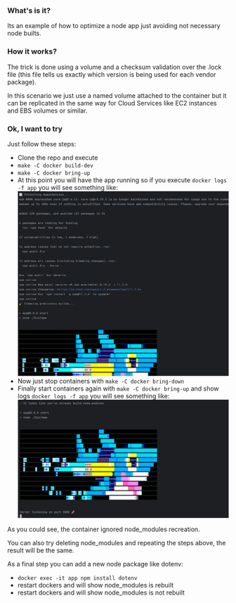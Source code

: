 ### What's is it?

Its an example of how to optimize a node app just avoiding not necessary node builts.



### How it works?

The trick is done using a volume and a checksum validation over the .lock file (this file tells us exactly which version is being used for each vendor package).

In this scenario we just use a named volume attached to the container but it can be replicated in the same way for Cloud Services like EC2 instances and EBS volumes or similar.



### Ok, I want to try

Just follow these steps:

- Clone the repo and execute
- `make -C docker build-dev`
- `make -C docker bring-up`
- At this point you will have the app running so if you execute `docker logs -f app` you will see something like:
  ![img.png](img.png)
- Now just stop containers with `make -C docker bring-down`
- Finally start containers again with `make -C docker bring-up` and show logs `docker logs -f app` you will see something like:
  ![img_1.png](img_1.png)

As you could see, the container ignored node_modules recreation.



You can also try deleting node_modules and repeating the steps above, the result will be the same.

As a final step you can add a new node package like dotenv:

- `docker exec -it app npm install dotenv`
- restart dockers and will show node_modules is rebuilt
- restart dockers and will show node_modules is not rebuilt
